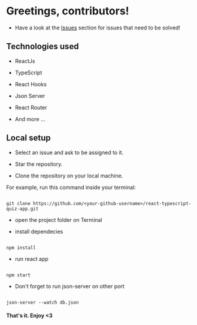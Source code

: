 # Greetings, contributors!

- Have a look at the [Issues](https://github.com/AlhianeDev/react-typescript-quiz-app/issues) section for issues that need to be solved!

## Technologies used

- ReactJs

- TypeScript

- React Hooks

- Json Server

- React Router

- And more ...

## Local setup

- Select an issue and ask to be assigned to it.

- Star the repository.

- Clone the repository on your local machine.

For example, run this command inside your terminal:

```

git clone https://github.com/<your-github-username>/react-typescript-quiz-app.git

```

- open the project folder on Terminal

- install dependecies

```

npm install

```

- run react app

```

npm start

```

- Don't forget to run json-server on other port

```

json-server --watch db.json

```

#### That's it. Enjoy <3
